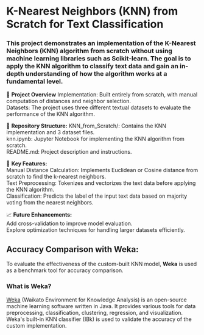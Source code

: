 # K-Nearest Neighbors (KNN) from Scratch for Text Classification

### This project demonstrates an implementation of the K-Nearest Neighbors (KNN) algorithm from scratch without using machine learning libraries such as Scikit-learn. The goal is to apply the KNN algorithm to classify text data and gain an in-depth understanding of how the algorithm works at a fundamental level.

🚀 **Project Overview**
Implementation: Built entirely from scratch, with manual computation of distances and neighbor selection. <br>
Datasets: The project uses three different textual datasets to evaluate the performance of the KNN algorithm.

📂 **Repository Structure:**
KNN_from_Scratch/: Contains the KNN implementation and 3 dataset files. <br>
knn.ipynb: Jupyter Notebook for implementing the KNN algorithm from scratch. <br>
README.md: Project description and instructions.

🔑 **Key Features:** <br>
Manual Distance Calculation: Implements Euclidean or Cosine distance from scratch to find the k-nearest neighbors. <br>
Text Preprocessing: Tokenizes and vectorizes the text data before applying the KNN algorithm. <br>
Classification: Predicts the label of the input text data based on majority voting from the nearest neighbors. 


📈 **Future Enhancements:** <br>
Add cross-validation to improve model evaluation. <br>
Explore optimization techniques for handling larger datasets efficiently.

## Accuracy Comparison with Weka:
To evaluate the effectiveness of the custom-built KNN model, **Weka** is used as a benchmark tool for accuracy comparison. 

### What is Weka?
[Weka](https://www.cs.waikato.ac.nz/ml/weka/) (Waikato Environment for Knowledge Analysis) is an open-source machine learning software written in Java. It provides various tools for data preprocessing, classification, clustering, regression, and visualization. Weka's built-in KNN classifier (IBk) is used to validate the accuracy of the custom implementation.

